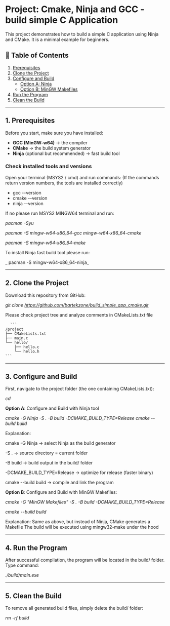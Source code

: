 # Project: Cmake, Ninja and GCC - build simple C Application 

This project demonstrates how to build a simple C application using Ninja and CMake. 
It is a minimal example for beginners.

## 📑 Table of Contents
1. [Prerequisites](#prerequisites)  
2. [Clone the Project](#clone-the-project)  
3. [Configure and Build](#configure-and-build)  
   - [Option A: Ninja](#option-a-ninja)  
   - [Option B: MinGW Makefiles](#option-b-mingw-makefiles)  
4. [Run the Program](#run-the-program)  
5. [Clean the Build](#clean-the-build)

---

## 1. Prerequisites

Before you start, make sure you have installed:

- **GCC (MinGW-w64)** → the compiler  
- **CMake** → the build system generator  
- **Ninja** (optional but recommended) → fast build tool  

### Check installed tools and versions
Open your terminal (MSYS2 / cmd) and run commands: (If the commands return version numbers, the tools are installed correctly)
- gcc --version
- cmake --version
- ninja --version

If no please run MSYS2 MINGW64 terminal and run:
   
   _pacman -Syu_
   
   _pacman -S mingw-w64-x86_64-gcc mingw-w64-x86_64-cmake_
   
   _pacman -S mingw-w64-x86_64-make_

To install Ninja fast build tool please run:

  _ pacman -S mingw-w64-x86_64-ninja_

---

## 2. Clone the Project

Download this repository from GitHub:

   _git clone https://github.com/bartekzone/build_simple_app_cmake.git_

Please check project tree and analyze comments in CMakeLists.txt file
<pre lang="markdown"> <code> ``` 
/project
├── CMakeLists.txt
├── main.c
└── hello/
    ├── hello.c
    └── hello.h
``` </code> </pre>
---

## 3. Configure and Build

First, navigate to the project folder (the one containing CMakeLists.txt):

   _cd <repo-name>_

**Option A**: Configure and Build with Ninja tool

   _cmake -G Ninja -S . -B build -DCMAKE_BUILD_TYPE=Release
   cmake --build build_

Explanation:

cmake -G Ninja → select Ninja as the build generator

-S . → source directory = current folder

-B build → build output in the build/ folder

-DCMAKE_BUILD_TYPE=Release → optimize for release (faster binary)

cmake --build build → compile and link the program


**Option B**: Configure and Build with MinGW Makefiles:

   _cmake -G "MinGW Makefiles" -S . -B build -DCMAKE_BUILD_TYPE=Release_

   _cmake --build build_

Explanation:
Same as above, but instead of Ninja, CMake generates a Makefile
The build will be executed using mingw32-make under the hood

---

## 4. Run the Program
After successful compilation, the program will be located in the build/ folder. Type command:
   
   _./build/main.exe_

---

## 5. Clean the Build
To remove all generated build files, simply delete the build/ folder:

   _rm -rf build_
